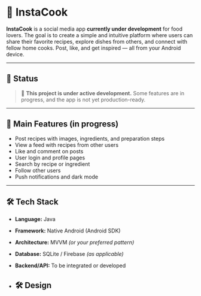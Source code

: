 # 📱 InstaCook

**InstaCook** is a social media app **currently under development** for food lovers. The goal is to create a simple and intuitive platform where users can share their favorite recipes, explore dishes from others, and connect with fellow home cooks. Post, like, and get inspired — all from your Android device.

---

## 🚧 Status

> 🚀 **This project is under active development.** Some features are in progress, and the app is not yet production-ready.

---

## 🎯 Main Features (in progress)

- Post recipes with images, ingredients, and preparation steps  
- View a feed with recipes from other users  
- Like and comment on posts  
- User login and profile pages  
- Search by recipe or ingredient  
- Follow other users  
- Push notifications and dark mode  

---

## 🛠 Tech Stack

- **Language:** Java  
- **Framework:** Native Android (Android SDK)  
- **Architecture:** MVVM *(or your preferred pattern)*  
- **Database:** SQLite / Firebase *(as applicable)*  
- **Backend/API:** To be integrated or developed

- ## 🛠 Design
